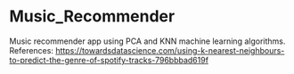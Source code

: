 # Music_Recommender
Music recommender app using PCA and KNN machine learning algorithms.
References:
https://towardsdatascience.com/using-k-nearest-neighbours-to-predict-the-genre-of-spotify-tracks-796bbbad619f
